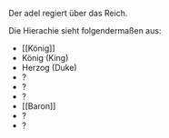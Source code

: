 Der adel regiert über das Reich.

Die Hierachie sieht folgendermaßen aus:
+ [[König]] 
+ König (King)
+ Herzog (Duke)
+ ?
+ ?
+ ?
+ [[Baron]] 
+ ?
+ ?